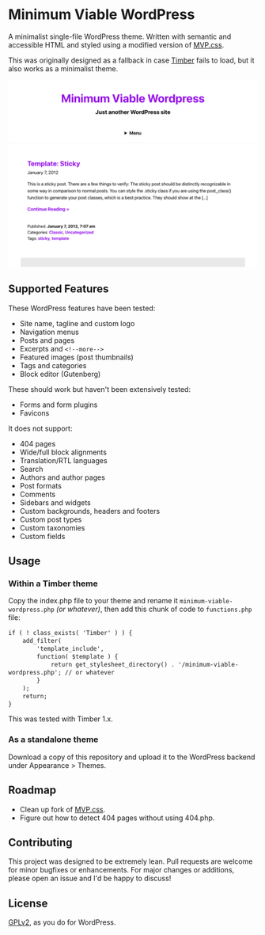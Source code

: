 # Minimum Viable WordPress

A minimalist single-file WordPress theme. Written with semantic and accessible HTML and styled using a modified version of [MVP.css](https://andybrewer.github.io/mvp/).

This was originally designed as a fallback in case [Timber](https://www.upstatement.com/timber/) fails to load, but it also works as a minimalist theme.

[![Preview screenshot; it's got no pictures and extremely basic styling.](screenshot.png)](screenshot-for-github.png)

## Supported Features

These WordPress features have been tested:

- Site name, tagline and custom logo
- Navigation menus
- Posts and pages
- Excerpts and `<!--more-->`
- Featured images (post thumbnails)
- Tags and categories
- Block editor (Gutenberg)

These should work but haven't been extensively tested:

- Forms and form plugins
- Favicons

It does not support:

- 404 pages
- Wide/full block alignments
- Translation/RTL languages
- Search
- Authors and author pages
- Post formats
- Comments
- Sidebars and widgets
- Custom backgrounds, headers and footers
- Custom post types
- Custom taxonomies
- Custom fields

## Usage

### Within a Timber theme

Copy the index.php file to your theme and rename it `minimum-viable-wordpress.php` _(or whatever)_, then add this chunk of code to `functions.php` file:

```
if ( ! class_exists( 'Timber' ) ) {
	add_filter(
		'template_include',
		function( $template ) {
			return get_stylesheet_directory() . '/minimum-viable-wordpress.php'; // or whatever
		}
	);
	return;
}
```

This was tested with Timber 1.x.

### As a standalone theme

Download a copy of this repository and upload it to the WordPress backend under Appearance > Themes.

## Roadmap

- Clean up fork of [MVP.css](https://andybrewer.github.io/mvp/).
- Figure out how to detect 404 pages without using 404.php.

## Contributing

This project was designed to be extremely lean. Pull requests are welcome for minor bugfixes or enhancements. For major changes or additions, please open an issue and I'd be happy to discuss!

## License

[GPLv2](https://choosealicense.com/licenses/gpl-2.0/), as you do for WordPress.
